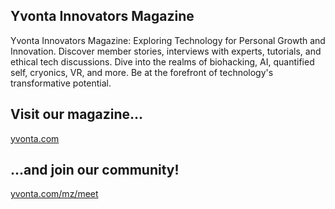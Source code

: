 ## Yvonta Innovators Magazine

Yvonta Innovators Magazine: Exploring Technology for Personal Growth and Innovation. Discover member stories, interviews with experts, tutorials, and ethical tech discussions. Dive into the realms of biohacking, AI, quantified self, cryonics, VR, and more. Be at the forefront of technology's transformative potential.

## Visit our magazine...

[yvonta.com](https://yvonta.com/)

## ...and join our community!

[yvonta.com/mz/meet](https://yvonta.com/mz/meet)

